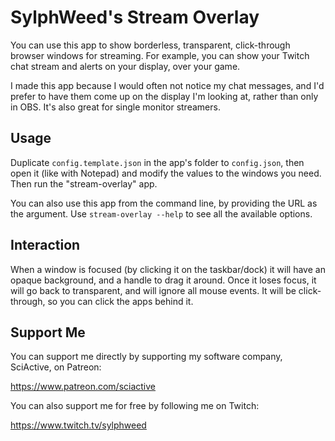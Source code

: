 # SylphWeed's Stream Overlay

You can use this app to show borderless, transparent, click-through browser windows for streaming. For example, you can show your Twitch chat stream and alerts on your display, over your game.

I made this app because I would often not notice my chat messages, and I'd prefer to have them come up on the display I'm looking at, rather than only in OBS. It's also great for single monitor streamers.

## Usage

Duplicate `config.template.json` in the app's folder to `config.json`, then open it (like with Notepad) and modify the values to the windows you need. Then run the "stream-overlay" app.

You can also use this app from the command line, by providing the URL as the argument. Use `stream-overlay --help` to see all the available options.

## Interaction

When a window is focused (by clicking it on the taskbar/dock) it will have an opaque background, and a handle to drag it around. Once it loses focus, it will go back to transparent, and will ignore all mouse events. It will be click-through, so you can click the apps behind it.

## Support Me

You can support me directly by supporting my software company, SciActive, on Patreon:

https://www.patreon.com/sciactive

You can also support me for free by following me on Twitch:

https://www.twitch.tv/sylphweed

